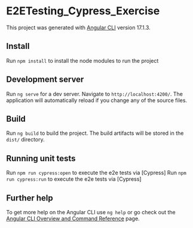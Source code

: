 # E2ETesting_Cypress_Exercise

This project was generated with [Angular CLI](https://github.com/angular/angular-cli) version 17.1.3.

## Install

Run `npm install` to install the node modules to run the project

## Development server

Run `ng serve` for a dev server. Navigate to `http://localhost:4200/`. The application will automatically reload if you change any of the source files.

## Build

Run `ng build` to build the project. The build artifacts will be stored in the `dist/` directory.

## Running unit tests

Run `npm run cypress:open` to execute the e2e tests via [Cypress]
Run `npm run cypress:run` to execute the e2e tests via [Cypress]

## Further help

To get more help on the Angular CLI use `ng help` or go check out the [Angular CLI Overview and Command Reference](https://angular.io/cli) page.
